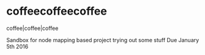 # coffeecoffeecoffee
coffee|coffee|coffee

Sandbox for node mapping based project
trying out some stuff
Due January 5th 2016
